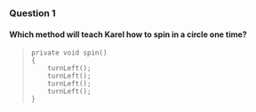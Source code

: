 ### Question 1
#### Which method will teach Karel how to spin in a circle one time?

> ```
> private void spin()
> {
>     turnLeft();
>     turnLeft();
>     turnLeft();
>     turnLeft();
> }
> ```